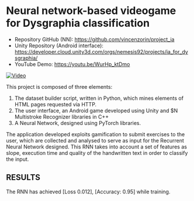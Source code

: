 # Neural network-based videogame for Dysgraphia classification

- Repository GitHub (NN):
https://github.com/vincenzorin/project_ia
- Unity Repository (Android interface):
https://developer.cloud.unity3d.com/orgs/nemesis92/projects/ia_for_dysgraphia/
- YouTube Demo: 
https://youtu.be/WurHp_ktDmo

[![Video](http://i3.ytimg.com/vi/WurHp_ktDmo/maxresdefault.jpg)](http://i3.ytimg.com/vi/WurHp_ktDmo/maxresdefault.jpg)


This project is composed of three elements: 
1. The dataset builder script, written in Python, which mines elements of HTML pages requested via HTTP. 
2. The user interface, an Android game developed using Unity and $N Multistroke Recognizer libraries in C++ 
3. A Neural Network, designed using PyTorch libraries.  

The application developed exploits gamification to submit exercises to the user, which are collected and analysed to serve as input for the Recurrent Neural Network designed.  This RNN takes into account a set of features as slope, execution time and quality of the handwritten text in order to classify the input. 

## RESULTS
The RNN has achieved [Loss 0.012], [Accuracy: 0.95] while training.
